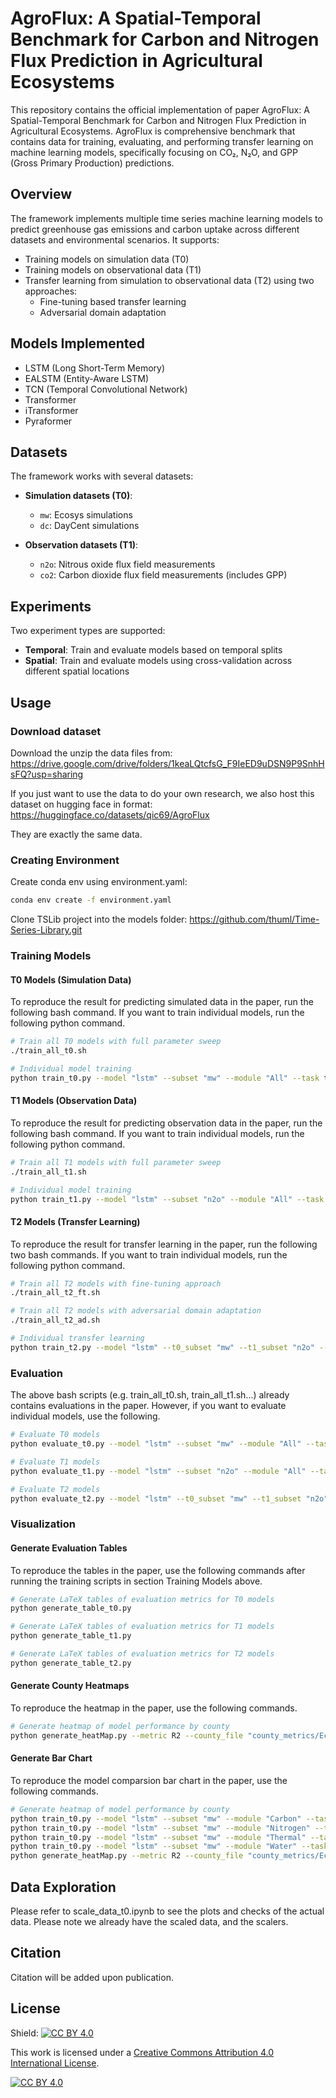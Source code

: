 # AgroFlux: A Spatial-Temporal Benchmark for Carbon and Nitrogen Flux Prediction in Agricultural Ecosystems

This repository contains the official implementation of paper AgroFlux: A Spatial-Temporal Benchmark for Carbon and Nitrogen Flux Prediction in Agricultural Ecosystems. AgroFlux is comprehensive benchmark that contains data for training, evaluating, and performing transfer learning on machine learning models, specifically focusing on CO₂, N₂O, and GPP (Gross Primary Production) predictions.

## Overview

The framework implements multiple time series machine learning models to predict greenhouse gas emissions and carbon uptake across different datasets and environmental scenarios. It supports:

- Training models on simulation data (T0)
- Training models on observational data (T1)
- Transfer learning from simulation to observational data (T2) using two approaches:
  - Fine-tuning based transfer learning
  - Adversarial domain adaptation

## Models Implemented

- LSTM (Long Short-Term Memory)
- EALSTM (Entity-Aware LSTM)
- TCN (Temporal Convolutional Network)
- Transformer
- iTransformer
- Pyraformer

## Datasets

The framework works with several datasets:

- **Simulation datasets (T0)**:
  - `mw`: Ecosys simulations
  - `dc`: DayCent simulations

- **Observation datasets (T1)**:
  - `n2o`: Nitrous oxide flux field measurements
  - `co2`: Carbon dioxide flux field measurements (includes GPP)

## Experiments

Two experiment types are supported:

- **Temporal**: Train and evaluate models based on temporal splits
- **Spatial**: Train and evaluate models using cross-validation across different spatial locations

## Usage
### Download dataset
Download the unzip the data files from:
https://drive.google.com/drive/folders/1keaLQtcfsG_F9IeED9uDSN9P9SnhHsFQ?usp=sharing

If you just want to use the data to do your own research, we also host this dataset on hugging face in format:
https://huggingface.co/datasets/qic69/AgroFlux

They are exactly the same data.

### Creating Environment
Create conda env using environment.yaml:
```bash
conda env create -f environment.yaml
```

Clone TSLib project into the models folder:
https://github.com/thuml/Time-Series-Library.git

### Training Models

#### T0 Models (Simulation Data)
To reproduce the result for predicting simulated data in the paper, run the following bash command. 
If you want to train individual models, run the following python command.
```bash
# Train all T0 models with full parameter sweep
./train_all_t0.sh

# Individual model training
python train_t0.py --model "lstm" --subset "mw" --module "All" --task t0 --exp temporal --fold 0
```

#### T1 Models (Observation Data)
To reproduce the result for predicting observation data in the paper, run the following bash command. 
If you want to train individual models, run the following python command.
```bash
# Train all T1 models with full parameter sweep
./train_all_t1.sh

# Individual model training
python train_t1.py --model "lstm" --subset "n2o" --module "All" --task t1 --exp temporal --fold 0
```

#### T2 Models (Transfer Learning)
To reproduce the result for transfer learning in the paper, run the following two bash commands. 
If you want to train individual models, run the following python command.
```bash
# Train all T2 models with fine-tuning approach
./train_all_t2_ft.sh

# Train all T2 models with adversarial domain adaptation
./train_all_t2_ad.sh

# Individual transfer learning
python train_t2.py --model "lstm" --t0_subset "mw" --t1_subset "n2o" --module "All" --exp temporal --fold 0
```

### Evaluation
The above bash scripts (e.g. train_all_t0.sh, train_all_t1.sh...) already contains evaluations in the paper.
However, if you want to evaluate individual models, use the following.
```bash
# Evaluate T0 models
python evaluate_t0.py --model "lstm" --subset "mw" --module "All" --task t0 --exp temporal --fold 0

# Evaluate T1 models
python evaluate_t1.py --model "lstm" --subset "n2o" --module "All" --task t1 --exp temporal --fold 0

# Evaluate T2 models
python evaluate_t2.py --model "lstm" --t0_subset "mw" --t1_subset "n2o" --module "All" --exp temporal --fold 0 --task t2
```

### Visualization

#### Generate Evaluation Tables
To reproduce the tables in the paper, use the following commands after running the training scripts in section Training Models above. 
```bash
# Generate LaTeX tables of evaluation metrics for T0 models
python generate_table_t0.py

# Generate LaTeX tables of evaluation metrics for T1 models
python generate_table_t1.py

# Generate LaTeX tables of evaluation metrics for T2 models
python generate_table_t2.py
```

#### Generate County Heatmaps
To reproduce the heatmap in the paper, use the following commands. 
```bash
# Generate heatmap of model performance by county
python generate_heatMap.py --metric R2 --county_file "county_metrics/Ecosys_99points.csv" --metrics_file "county_metrics/t0_mw_All_lstm_temporal_0_county_metrics.csv"
```

#### Generate Bar Chart
To reproduce the model comparsion bar chart in the paper, use the following commands. 
```bash
# Generate heatmap of model performance by county
python train_t0.py --model "lstm" --subset "mw" --module "Carbon" --task t0 --exp temporal --fold 0
python train_t0.py --model "lstm" --subset "mw" --module "Nitrogen" --task t0 --exp temporal --fold 0
python train_t0.py --model "lstm" --subset "mw" --module "Thermal" --task t0 --exp temporal --fold 0
python train_t0.py --model "lstm" --subset "mw" --module "Water" --task t0 --exp temporal --fold 0
python generate_heatMap.py --metric R2 --county_file "county_metrics/Ecosys_99points.csv" --metrics_file "county_metrics/t0_mw_All_lstm_temporal_0_county_metrics.csv"
```

## Data Exploration
Please refer to scale_data_t0.ipynb to see the plots and checks of the actual data. 
Please note we already have the scaled data, and the scalers.

## Citation

Citation will be added upon publication.

## License
Shield: [![CC BY 4.0][cc-by-shield]][cc-by]

This work is licensed under a
[Creative Commons Attribution 4.0 International License][cc-by].

[![CC BY 4.0][cc-by-image]][cc-by]

[cc-by]: http://creativecommons.org/licenses/by/4.0/
[cc-by-image]: https://i.creativecommons.org/l/by/4.0/88x31.png
[cc-by-shield]: https://img.shields.io/badge/License-CC%20BY%204.0-lightgrey.svg
